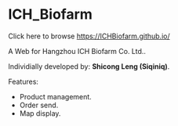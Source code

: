 # ICH_Biofarm

Click here to browse <https://ICHBiofarm.github.io/>

A Web for Hangzhou ICH Biofarm Co. Ltd..

Individially developed by: **Shicong Leng (Siqiniq)**.

Features:

- Product management.
- Order send.
- Map display.
